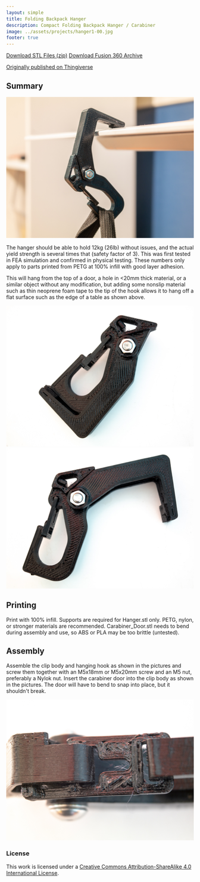 ```yaml
---
layout: simple
title: Folding Backpack Hanger
description: Compact Folding Backpack Hanger / Carabiner
image: ../assets/projects/hanger1-00.jpg
footer: true
---
```


<a href="../assets/projects/hanger1-stl.zip" class="button">Download STL Files (zip)</a>
<a href="../assets/projects/hanger1-v71 Final 2019-09-18.f3d" class="button">Download Fusion 360 Archive</a>

[Originally published on Thingiverse](https://www.thingiverse.com/thing:3869162)

## Summary

![](../assets/projects/hanger1-00.jpg)

The hanger should be able to hold 12kg (26lb) without issues, and the actual yield strength is several times that (safety factor of 3). This was first tested in FEA simulation and confirmed in physical testing. These numbers only apply to parts printed from PETG at 100% infill with good layer adhesion.

This will hang from the top of a door, a hole in <20mm thick material, or a similar object without any modification, but adding some nonslip material such as thin neoprene foam tape to the tip of the hook allows it to hang off a flat surface such as the edge of a table as shown above.

![](../assets/projects/hanger1-01.jpg)
![](../assets/projects/hanger1-02.jpg)

## Printing
Print with 100% infill. Supports are required for Hanger.stl only. PETG, nylon, or stronger materials are recommended. Carabiner_Door.stl needs to bend during assembly and use, so ABS or PLA may be too brittle (untested).

## Assembly
Assemble the clip body and hanging hook as shown in the pictures and screw them together with an M5x18mm or M5x20mm screw and an M5 nut, preferably a Nylok nut. Insert the carabiner door into the clip body as shown in the pictures. The door will have to bend to snap into place, but it shouldn't break.

![](../assets/projects/hanger1-03.jpg)

### License
This work is licensed under a [Creative Commons Attribution-ShareAlike 4.0 International License](http://creativecommons.org/licenses/by-sa/4.0/).
